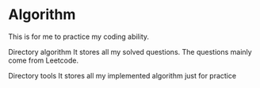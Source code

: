 # Algorithm

This is for me to practice my coding ability.

Directory algorithm
  It stores all my solved questions.
  The questions mainly come from Leetcode.

Directory tools
  It stores all my implemented algorithm just for practice

